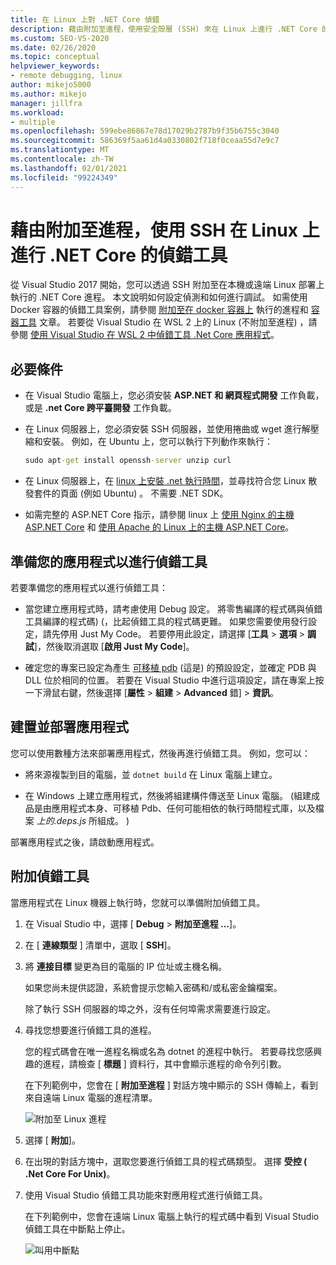 ```yaml
---
title: 在 Linux 上對 .NET Core 偵錯
description: 藉由附加至進程，使用安全殼層 (SSH) 來在 Linux 上進行 .NET Core 的偵錯工具。 準備您的應用程式以進行偵錯工具。 建立並部署應用程式。 附加偵錯工具。
ms.custom: SEO-VS-2020
ms.date: 02/26/2020
ms.topic: conceptual
helpviewer_keywords:
- remote debugging, linux
author: mikejo5000
ms.author: mikejo
manager: jillfra
ms.workload:
- multiple
ms.openlocfilehash: 599ebe86867e78d17029b2787b9f35b6755c3040
ms.sourcegitcommit: 586369f5aa61d4a0330802f718f0ceaa55d7e9c7
ms.translationtype: MT
ms.contentlocale: zh-TW
ms.lasthandoff: 02/01/2021
ms.locfileid: "99224349"
---
```

# <a name="debug-net-core-on-linux-using-ssh-by-attaching-to-a-process"></a>藉由附加至進程，使用 SSH 在 Linux 上進行 .NET Core 的偵錯工具

從 Visual Studio 2017 開始，您可以透過 SSH 附加至在本機或遠端 Linux 部署上執行的 .NET Core 進程。 本文說明如何設定偵測和如何進行調試。 如需使用 Docker 容器的偵錯工具案例，請參閱 [附加至在 docker 容器上](../debugger/attach-to-process-running-in-docker-container.md) 執行的進程和 [容器工具](../containers/edit-and-refresh.md) 文章。 若要從 Visual Studio 在 WSL 2 上的 Linux (不附加至進程) ，請參閱 [使用 Visual Studio 在 WSL 2 中偵錯工具 .Net Core 應用程式](../debugger/debug-dotnet-core-in-wsl-2.md)。

## <a name="prerequisites"></a>必要條件

- 在 Visual Studio 電腦上，您必須安裝 **ASP.NET 和 網頁程式開發** 工作負載，或是 **.net Core 跨平臺開發** 工作負載。

- 在 Linux 伺服器上，您必須安裝 SSH 伺服器，並使用捲曲或 wget 進行解壓縮和安裝。 例如，在 Ubuntu 上，您可以執行下列動作來執行：

  ``` cmd
  sudo apt-get install openssh-server unzip curl
  ```

- 在 Linux 伺服器上，在 [linux 上安裝 .net 執行時間](/dotnet/core/install/linux)，並尋找符合您 Linux 散發套件的頁面 (例如 Ubuntu) 。 不需要 .NET SDK。

- 如需完整的 ASP.NET Core 指示，請參閱 linux 上 [使用 Nginx 的主機 ASP.NET Core](/aspnet/core/host-and-deploy/linux-nginx) 和 [使用 Apache 的 Linux 上的主機 ASP.NET Core](/aspnet/core/host-and-deploy/linux-apache)。

## <a name="prepare-your-application-for-debugging"></a>準備您的應用程式以進行偵錯工具

若要準備您的應用程式以進行偵錯工具：

- 當您建立應用程式時，請考慮使用 Debug 設定。 將零售編譯的程式碼與偵錯工具編譯的程式碼)  (，比起偵錯工具的程式碼更難。 如果您需要使用發行設定，請先停用 Just My Code。 若要停用此設定，請選擇 [**工具**  >  **選項**  >  **調試**]，然後取消選取 [**啟用 Just My Code**]。

- 確定您的專案已設定為產生 [可移植 pdb](https://github.com/OmniSharp/omnisharp-vscode/wiki/Portable-PDBs) (這是) 的預設設定，並確定 PDB 與 DLL 位於相同的位置。 若要在 Visual Studio 中進行這項設定，請在專案上按一下滑鼠右鍵，然後選擇 [**屬性**  >  **組建**  >  **Advanced** 錯]  >  **資訊**。

## <a name="build-and-deploy-the-application"></a>建置並部署應用程式

您可以使用數種方法來部署應用程式，然後再進行偵錯工具。 例如，您可以：

- 將來源複製到目的電腦，並 ```dotnet build``` 在 Linux 電腦上建立。

- 在 Windows 上建立應用程式，然後將組建構件傳送至 Linux 電腦。  (組建成品是由應用程式本身、可移植 Pdb、任何可能相依的執行時間程式庫，以及檔案 *上的.deps.js* 所組成。 ) 

部署應用程式之後，請啟動應用程式。

## <a name="attach-the-debugger"></a>附加偵錯工具

當應用程式在 Linux 機器上執行時，您就可以準備附加偵錯工具。

1. 在 Visual Studio 中，選擇 [ **Debug**  >  **附加至進程 ...**]。

1. 在 [ **連線類型** ] 清單中，選取 [ **SSH**]。

1. 將 **連接目標** 變更為目的電腦的 IP 位址或主機名稱。

   如果您尚未提供認證，系統會提示您輸入密碼和/或私密金鑰檔案。

   除了執行 SSH 伺服器的埠之外，沒有任何埠需求需要進行設定。

1. 尋找您想要進行偵錯工具的進程。

   您的程式碼會在唯一進程名稱或名為 dotnet 的進程中執行。 若要尋找您感興趣的進程，請檢查 [ **標題** ] 資料行，其中會顯示進程的命令列引數。

   在下列範例中，您會在 [ **附加至進程** ] 對話方塊中顯示的 SSH 傳輸上，看到來自遠端 Linux 電腦的進程清單。

   ![附加至 Linux 進程](media/remote-debug-linux-over-ssh-attach.png)

1. 選擇 [ **附加**]。

1. 在出現的對話方塊中，選取您要進行偵錯工具的程式碼類型。 選擇 **受控 ( .Net Core For Unix)**。

1. 使用 Visual Studio 偵錯工具功能來對應用程式進行偵錯工具。

   在下列範例中，您會在遠端 Linux 電腦上執行的程式碼中看到 Visual Studio 偵錯工具在中斷點上停止。

   ![叫用中斷點](media/remote-debug-linux-over-ssh-hit-breakpoint.png)